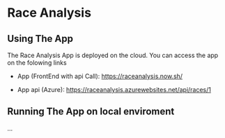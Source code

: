 # Race Analysis

## Using The App

The Race Analysis App is deployed on the cloud. You can access the app on the folowing links

- App (FrontEnd with api Call): <https://raceanalysis.now.sh/>

- App api (Azure): <https://raceanalysis.azurewebsites.net/api/races/1>

## Running The App on local enviroment

...
